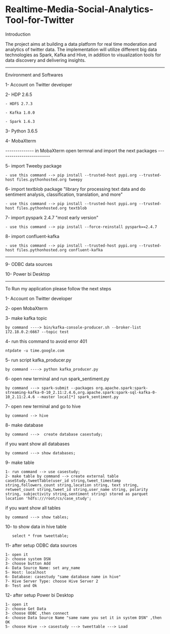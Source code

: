 # Realtime-Media-Social-Analytics-Tool-for-Twitter

Introduction

The project aims at building a data platform for real time moderation and analytics of twitter data. The implementation will utilize different big data technologies as Spark, Kafka and Hive, in addition to visualization tools for data discovery and delivering insights.
_____________________________________________________________________________________________________________________________________________

Environment and Softwares


1- Account on Twitter developer

2- HDP 2.6.5

    - HDFS 2.7.3
    
    - Kafka 1.0.0
    
    - Spark 1.6.3
    
3- Python 3.6.5

4- MobaXterm

-------------- in MobaXterm open termnal and import the next packages -------------------------

5- import Tweeby package

    - use this command --> pip install --trusted-host pypi.org --trusted-host files.pythonhosted.org tweepy
    
6- import textblob package "library for processing text data and do sentiment analysis, classification, translation, and more"

    - use this command --> pip install --trusted-host pypi.org --trusted-host files.pythonhosted.org textblob
    
7- import pyspark 2.4.7 "most early version"

    - use this command --> pip install --force-reinstall pyspark==2.4.7
    
8- import confluent-kafka 

    - use this command --> pip install --trusted-host pypi.org --trusted-host files.pythonhosted.org confluent-kafka 
    
----------------------------------------------------------------------------------------------------------

9- ODBC data sources 

10- Power bi Desktop


______________________________________________________________________________________________________________________________________________________

To Run my application please follow the next steps

1- Account on Twitter developer

2- open MobaXterm 

3- make kafka topic 
    
    by command ----> bin/kafka-console-producer.sh --broker-list 172.18.0.2:6667 --topic test

4- run this command to avoid error 401 

    ntpdate -u time.google.com

5- run script kafka_producer.py 

    by command ----> python kafka_producer.py

6- open new terminal and run spark_sentiment.py 

    by command ---> spark-submit --packages org.apache.spark:spark-streaming-kafka-0-10_2.11:2.4.6,org.apache.spark:spark-sql-kafka-0-10_2.11:2.4.6 --master local[*] spark_sentiment.py

7- open new terminal and go to hive

    by command --> hive 
    
8- make database

    by command --->  create database casestudy;
    
if you want show all databases 

    by command ---> show databases;
    
9- make table 

    1- run command --> use casestudy;
    2- make table by command --> create external table caseStudy.tweetTable(user_id string,tweet_timestamp string,followers_count string,location string, text string,     retweet_count string,tweet_id string,user_name string, polarity string, subjectivity string,sentiment string) stored as parquet location 'hdfs:///root/cs/case_study';
    
if you want show all tables

    by command ---> show tables;

10- to show data in hive table 

       select * from tweettable;

11- after setup ODBC data sources 

    1- open it
    2- choose system DSN
    3- choose button Add
    4- Data Source Name: set any_name
    5- Host: localhost
    6- Database: casestudy "same database name in hive"
    7- Hive Server Type: choose Hive Server 2
    8- Test and Ok
    
12- after setup Power bi Desktop

    1- open it
    2- choose Get Data
    3- choose ODBC ,then connect
    4- choose Data Source Name "same name you set it in system DSN" ,then OK
    5- choose Hive --> casestudy ---> tweettable ---> Load 
        


